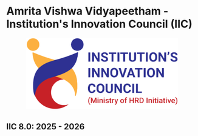 # Amrita Vishwa Vidyapeetham - Institution's Innovation Council (IIC)

<p align="center">
  <img src="https://raw.githubusercontent.com/AVV-IIC/Admin/refs/heads/main/Assets/logo/IIC.png" alt="IIC Logo" width=400 />
</p>

## IIC 8.0: 2025 - 2026 

